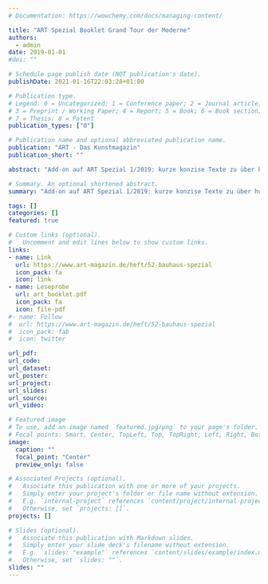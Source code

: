 ```yaml
---
# Documentation: https://wowchemy.com/docs/managing-content/

title: "ART Spezial Booklet Grand Tour der Moderne"
authors:
  - admin
date: 2019-01-01
#doi: ""

# Schedule page publish date (NOT publication's date).
publishDate: 2021-01-16T22:03:28+01:00

# Publication type.
# Legend: 0 = Uncategorized; 1 = Conference paper; 2 = Journal article;
# 3 = Preprint / Working Paper; 4 = Report; 5 = Book; 6 = Book section;
# 7 = Thesis; 8 = Patent
publication_types: ["0"]

# Publication name and optional abbreviated publication name.
publication: "ART - Das Kunstmagazin"
publication_short: ""

abstract: "Add-on auf ART Spezial 1/2019: kurze konzise Texte zu über hundert ausgewählten Bauwerken der Bauhauszeit und in der Tradition des Bauhauses, kurze Beschreibungen, kleine Stilkunde, Sehschule, Architektenporträts, Lokation, aktuelle Nutzung"

# Summary. An optional shortened abstract.
summary: "Add-on auf ART Spezial 1/2019: kurze konzise Texte zu über hundert ausgewählten Bauwerken der Bauhauszeit und in der Tradition des Bauhauses, kurze Beschreibungen, kleine Stilkunde, Sehschule, Architektenporträts, Lokation, aktuelle Nutzung"

tags: []
categories: []
featured: true

# Custom links (optional).
#   Uncomment and edit lines below to show custom links.
links:
- name: Link
  url: https://www.art-magazin.de/heft/52-bauhaus-spezial
  icon_pack: fa
  icon: link
- name: Leseprobe
  url: art_booklet.pdf
  icon_pack: fa
  icon: file-pdf
#- name: Follow
#  url: https://www.art-magazin.de/heft/52-bauhaus-spezial
#  icon_pack: fab
#  icon: twitter

url_pdf:
url_code:
url_dataset:
url_poster:
url_project:
url_slides:
url_source:
url_video:

# Featured image
# To use, add an image named `featured.jpg/png` to your page's folder.
# Focal points: Smart, Center, TopLeft, Top, TopRight, Left, Right, BottomLeft, Bottom, BottomRight.
image:
  caption: ""
  focal_point: "Center"
  preview_only: false

# Associated Projects (optional).
#   Associate this publication with one or more of your projects.
#   Simply enter your project's folder or file name without extension.
#   E.g. `internal-project` references `content/project/internal-project/index.md`.
#   Otherwise, set `projects: []`.
projects: []

# Slides (optional).
#   Associate this publication with Markdown slides.
#   Simply enter your slide deck's filename without extension.
#   E.g. `slides: "example"` references `content/slides/example/index.md`.
#   Otherwise, set `slides: ""`.
slides: ""
---
```


